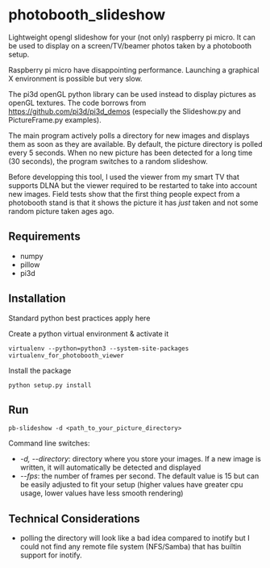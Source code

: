 # photobooth_slideshow
Lightweight opengl slideshow for your (not only) raspberry pi micro. It can be used to display on a screen/TV/beamer photos taken by a photobooth setup.

Raspberry pi micro have disappointing performance. Launching a graphical X environment is possible but very slow.

The pi3d openGL python library can be used instead to display pictures as openGL textures. The code borrows from https://github.com/pi3d/pi3d_demos (especially the Slideshow.py and PictureFrame.py examples).

The main program actively polls a directory for new images and displays them as soon as they are available. By default, the picture directory is polled every 5 seconds. When no new picture has been detected for a long time (30 seconds), the program switches to a random slideshow.

Before developping this tool, I used the viewer from my smart TV that supports DLNA but the viewer required to be restarted to take into account new images. Field tests show that the first thing people expect from a photobooth stand is that it shows the picture it has *just* taken and not some random picture taken ages ago.

## Requirements

* numpy
* pillow
* pi3d

## Installation

Standard python best practices apply here

Create a python virtual environment & activate it
```
virtualenv --python=python3 --system-site-packages virtualenv_for_photobooth_viewer
```
Install the package
```
python setup.py install
```
## Run
```
pb-slideshow -d <path_to_your_picture_directory>
```
Command line switches:
* *-d, --directory*: directory where you store your images. If a new image is written, it will automatically be detected and displayed
* *--fps*: the number of frames per second. The default value is 15 but can be easily adjusted to fit your setup (higher values have greater cpu usage, lower values have less smooth rendering)

## Technical Considerations
* polling the directory will look like a bad idea compared to inotify but I could not find any remote file system (NFS/Samba) that has builtin support for inotify.
